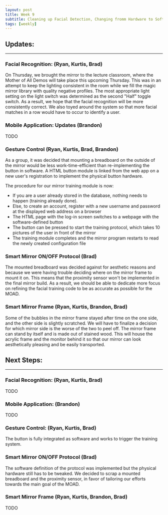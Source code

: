 ```yaml
---
layout: post
title: Week 9
subtitle: Cleaning up Facial Detection, Changing fromm Hardware to Software Button, Building the Outer Frame
tags: [weekly]
---
```


## Updates:
---

### Facial Recognition: (Ryan, Kurtis, Brad)
On Thursday, we brought the mirror to the lecture classroom, where the Mother of All Demos will take place this upcoming Thursday. This was in an attempt to keep the lighting consistent in the room while we fill the magic mirror library with quality negative profiles. The most appropriate light setting on the light switch was determined as the second "Half" toggle switch. As a result, we hope that the facial recognition will be more consistently correct. We also toyed around the system so that more facial matches in a row would have to occur to identify a user.

### Mobile Application: Updates (Brandon)
TODO

### Gesture Control (Ryan, Kurtis, Brad, Brandon)
As a group, it was decided that mounting a breadboard on the outside of the mirror would be less work-time-efficient than re-implementing the button in software. A HTML button module is linked from the web app on a new user's registration to implement the physical button hardware.

The procedure for our mirror training module is now:
* If you are a user already stored in the database, nothing needs to happen (training already done).
* Else, to create an account, register with a new username and password at the displayed web address on a browser
* The HTML page with the log-in screen switches to a webpage with the software-defined button
* The button can be pressed to start the training protocol, which takes 10 pictures of the user in front of the mirror
* The training module completes and the mirror program restarts to read the newly created configuration file

### Smart Mirror ON/OFF Protocol (Brad)
The mounted breadboard was decided against for aesthetic reasons and because we were having trouble deciding where on the mirror frame to mount it on. This means that the proximity sensor won't be implemented in the final mirror build. As a result, we should be able to dedicate more focus on refining the facial training code to be as accurate as possible for the MOAD. 

### Smart Mirror Frame (Ryan, Kurtis, Brandon, Brad)
Some of the bubbles in the mirror frame stayed after time on the one side, and the other side is slightly scratched. We will have to finalize a decision for which mirror side is the worse of the two to peel off. The mirror frame can stand by itself and is made out of stained wood. This will house the acrylic frame and the monitor behind it so that our mirror can look aesthetically pleasing and be easily transported.

## Next Steps:
---

### Facial Recognition: (Ryan, Kurtis, Brad)
TODO

### Mobile Application: (Brandon)
TODO

### Gesture Control: (Ryan, Kurtis, Brad)
The button is fully integrated as software and works to trigger the training system.

### Smart Mirror ON/OFF Protocol (Brad)
The software definition of the protocol was implemented but the physical hardware still has to be tweaked. We decided to scrap a mounted breadboard and the proximity sensor, in favor of tailoring our efforts towards the main goal of the MOAD.

### Smart Mirror Frame (Ryan, Kurtis, Brandon, Brad)
TODO